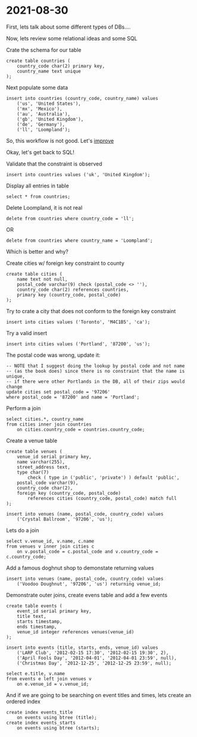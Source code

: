 # 2021-08-30

First, lets talk about some different types of DBs....

Now, lets review some relational ideas and some SQL

Crate the schema for our table

    create table countries (
        country_code char(2) primary key,
        country_name text unique
    );

Next populate some data

    insert into countries (country_code, country_name) values
        ('us', 'United States'),
        ('mx', 'Mexico'),
        ('au', 'Australia'),
        ('gb', 'United Kingdom'),
        ('de', 'Germany'),
        ('ll', 'Loompland');


So, this workflow is not good.  Let's [improve](../env/README.md)

Okay, let's get back to SQL!


Validate that the constraint is observed

    insert into countries values ('uk', 'United Kingdom');

Display all entries in table

    select * from countries;

Delete Loompland, it is not real

    delete from countries where country_code = 'll';

OR

    delete from countries where country_name = 'Loompland';

Which is better and why?

Create cities w/ foreign key constraint to county

    create table cities (
        name text not null,
        postal_code varchar(9) check (postal_code <> ''),
        country_code char(2) references countries,
        primary key (country_code, postal_code)
    );

Try to crate a city that does not conform to the foreign key constraint

    insert into cities values ('Toronto', 'M4C1B5', 'ca');

Try a valid insert

    insert into cities values ('Portland', '87200', 'us');

The postal code was wrong, update it:

    -- NOTE that I suggest doing the lookup by postal code and not name
    -- (as the book does) since there is no constraint that the name is unique,
    -- if there were other Portlands in the DB, all of their zips would change
    update cities set postal_code = '97206'
    where postal_code = '87200' and name = 'Portland';

Perform a join

    select cities.*, country_name
    from cities inner join countries
        on cities.country_code = countries.country_code;

Create a venue table

    create table venues (
        venue_id serial primary key,
        name varchar(255),
        street_address text,
        type char(7)
            check ( type in ('public', 'private') ) default 'public',
        postal_code varchar(9),
        country_code char(2),
        foreign key (country_code, postal_code)
            references cities (country_code, postal_code) match full
    );

    insert into venues (name, postal_code, country_code) values
        ('Crystal Ballroom', '97206', 'us');

Lets do a join

    select v.venue_id, v.name, c.name
    from venues v inner join cities c
        on v.postal_code = c.postal_code and v.country_code = c.country_code;

Add a famous doghnut shop to demonstate returning values

    insert into venues (name, postal_code, country_code) values
        ('Voodoo Doughnut', '97206', 'us') returning venue_id;

Demonstrate outer joins,
create evens table and add a few events

    create table events (
        event_id serial primary key,
        title text,
        starts timestamp,
        ends timestamp,
        venue_id integer references venues(venue_id)
    );

    insert into events (title, starts, ends, venue_id) values
        ('LARP Club', '2012-02-15 17:30', '2012-02-15 19:30', 2),
        ('April Fools Day', '2012-04-01', '2012-04-01 23:59', null),
        ('Christmas Day', '2012-12-25', '2012-12-25 23:59', null);

    select e.title, v.name
    from events e left join venues v
        on e.venue_id = v.venue_id;

And if we are going to be searching on event titles and times, lets create an
ordered index

    create index events_title
        on events using btree (title);
    create index events_starts
        on events using btree (starts);
